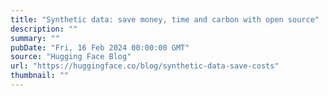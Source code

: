 ```yaml
---
title: "Synthetic data: save money, time and carbon with open source"
description: ""
summary: ""
pubDate: "Fri, 16 Feb 2024 00:00:00 GMT"
source: "Hugging Face Blog"
url: "https://huggingface.co/blog/synthetic-data-save-costs"
thumbnail: ""
---
```


